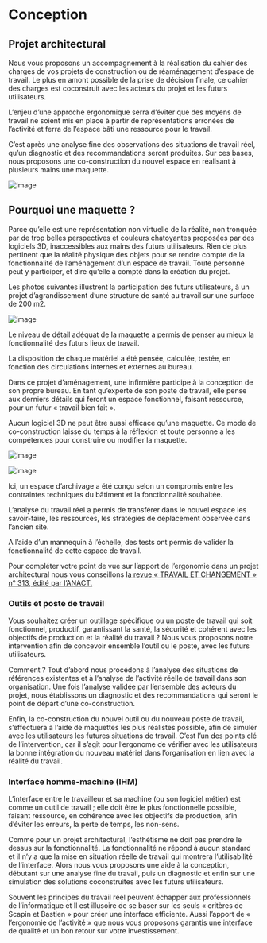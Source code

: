 # Conception

## Projet architectural

Nous vous proposons un accompagnement à la réalisation du cahier des charges de vos projets de construction ou de réaménagement d’espace de travail. Le plus en amont possible de la prise de décision finale, ce cahier des charges est coconstruit avec les acteurs du projet et les futurs utilisateurs.

L’enjeu d’une approche ergonomique serra d’éviter que des moyens de travail ne soient mis en place à partir de représentations erronées de l’activité et ferra de l’espace bâti une ressource pour le travail.

C’est après une analyse fine des observations des situations de travail réel, qu’un diagnostic et des recommandations seront produites. Sur ces bases, nous proposons une co-construction du nouvel espace en réalisant à plusieurs mains une maquette.

![image](https://web.archive.org/web/20201024172315/https://performance-ergonomie.com/wp-content/uploads/2016/03/Capture-decran-2017-10-03-à-13.08.01.png)

## Pourquoi une maquette ?

Parce qu’elle est une représentation non virtuelle de la réalité, non tronquée par de trop belles perspectives et couleurs chatoyantes proposées par des logiciels 3D, inaccessibles aux mains des futurs utilisateurs. Rien de plus pertinent que la réalité physique des objets pour se rendre compte de la fonctionnalité de l’aménagement d’un espace de travail. Toute personne peut y participer, et dire qu’elle a compté dans la création du projet.

Les photos suivantes illustrent la participation des futurs utilisateurs, à un projet d’agrandissement d’une structure de santé au travail sur une surface de 200 m2.

![image](https://web.archive.org/web/20201024172315/https://performance-ergonomie.com/wp-content/uploads/2016/03/2.png)

Le niveau de détail adéquat de la maquette a permis de penser au mieux la fonctionnalité des futurs lieux de travail.

La disposition de chaque matériel a été pensée, calculée, testée, en fonction des circulations internes et externes au bureau.

Dans ce projet d’aménagement, une infirmière participe à la conception de son propre bureau. En tant qu’experte de son poste de travail, elle pense aux derniers détails qui feront un espace fonctionnel, faisant ressource, pour un futur « travail bien fait ».

Aucun logiciel 3D ne peut être aussi efficace qu’une maquette. Ce mode de co-construction laisse du temps à la réflexion et toute personne a les compétences pour construire ou modifier la maquette.

![image](https://web.archive.org/web/20201024172315/https://performance-ergonomie.com/wp-content/uploads/2016/03/Capture-2.png)

![image](https://web.archive.org/web/20201024172315/https://performance-ergonomie.com/wp-content/uploads/2016/03/GOPR0650.jpg)

Ici, un espace d’archivage a été conçu selon un compromis entre les contraintes techniques du bâtiment et la fonctionnalité souhaitée.

L’analyse du travail réel a permis de transférer dans
le nouvel espace les savoir-faire, les ressources,
les stratégies de déplacement observée dans l’ancien
site.

A l’aide d’un mannequin à l’échelle, des tests ont
permis de valider la fonctionnalité de cette espace
de travail.

Pour compléter votre point de vue sur l’apport de l’ergonomie dans un
projet architectural nous vous conseillons l[a
revue « TRAVAIL ET CHANGEMENT » n°
313, édité par l’ANACT.](https://web.archive.org/web/20201024172315/http://bourgognefranchecomte.aract.fr/download/site-principal/document/pdf/T&amp;C313.PDF)

### Outils et poste de travail

Vous souhaitez créer un outillage spécifique ou un poste de travail qui soit
fonctionnel, productif, garantissant la santé, la sécurité et cohérent avec les
objectifs de production et la réalité du travail ? Nous vous proposons notre
intervention afin de concevoir ensemble l’outil ou le poste, avec les futurs
utilisateurs.

Comment ?  Tout d’abord nous procédons à l’analyse des situations de références
existentes et à l’analyse de l’activité réelle de travail dans son organisation. Une
fois l’analyse validée par l’ensemble des acteurs du projet, nous établissons un
diagnostic et des recommandations qui seront le point de départ d’une
co-construction.

Enfin, la co-construction du nouvel outil ou du nouveau poste de travail,
s’effectuera à l’aide de maquettes les plus réalistes possible, afin de simuler avec
les utilisateurs les futures situations de travail. C’est l’un des points clé de
l’intervention, car il s’agit pour l’ergonome de vérifier avec les utilisateurs la
bonne intégration du nouveau matériel dans l’organisation en lien avec la réalité du
travail.

### Interface homme-machine (IHM)

L’interface entre le travailleur et sa machine (ou son logiciel métier) est comme un
outil de travail ; elle doit être le plus fonctionnelle possible, faisant ressource,
en cohérence avec les objectifs de production, afin d’éviter les erreurs, la perte
de temps, les non-sens.

Comme pour un projet architectural, l’esthétisme ne doit pas prendre le dessus sur la
fonctionnalité. La fonctionnalité ne répond à aucun standard et il n’y a que la mise
en situation réelle de travail qui montrera l’utilisabilité de l’interface. Alors
nous vous proposons une aide à la conception, débutant sur une analyse fine du
travail, puis un diagnostic et enfin sur une simulation des solutions coconstruites
avec les futurs utilisateurs.

Souvent les principes du travail réel peuvent échapper aux professionnels de
l’informatique et Il est illusoire de se baser sur les seuls « critères de Scapin et
Bastien » pour créer une interface efficiente. Aussi l’apport de « l’ergonomie de
l’activité » que nous vous proposons garantis une interface de qualité et un bon retour sur votre investissement.

